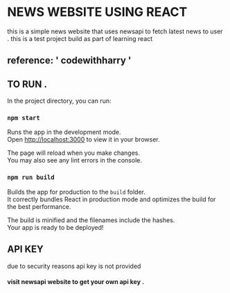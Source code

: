 # NEWS WEBSITE USING REACT 
this is a simple news website that uses newsapi to fetch latest news to user .
this is a test project build as part of learning react 

## reference: ' codewithharry '


## TO RUN .

In the project directory, you can run:

### `npm start`

Runs the app in the development mode.\
Open [http://localhost:3000](http://localhost:3000) to view it in your browser.

The page will reload when you make changes.\
You may also see any lint errors in the console.


### `npm run build`

Builds the app for production to the `build` folder.\
It correctly bundles React in production mode and optimizes the build for the best performance.

The build is minified and the filenames include the hashes.\
Your app is ready to be deployed!


## API KEY
due to security reasons api key is not provided 
#### visit newsapi website  to get your own api key .